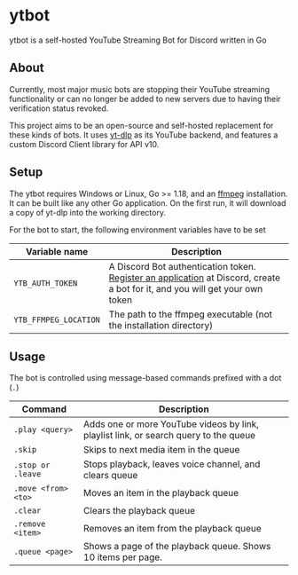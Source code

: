 # ytbot

ytbot is a self-hosted YouTube Streaming Bot for Discord written in Go

## About

Currently, most major music bots are stopping their YouTube streaming functionality or can no longer
be added to new servers due to having their verification status revoked.

This project aims to be an open-source and self-hosted replacement for these kinds of bots. It
uses [yt-dlp](https://github.com/yt-dlp/yt-dlp)
as its YouTube backend, and features a custom Discord Client library for API v10.

## Setup

The ytbot requires Windows or Linux, Go >= 1.18, and an [ffmpeg](https://ffmpeg.org/) installation. It can be built like
any other Go application. On the first run, it will download a copy of yt-dlp into the working directory.

For the bot to start, the following environment variables have to be set

| Variable name         | Description                                                                                                                                                                 |
|-----------------------|-----------------------------------------------------------------------------------------------------------------------------------------------------------------------------|
| `YTB_AUTH_TOKEN`      | A Discord Bot authentication token. [Register an application](https://discord.com/developers/applications) at Discord, create a bot for it, and you will get your own token |
| `YTB_FFMPEG_LOCATION` | The path to the ffmpeg executable (not the installation directory)                                                                                                          |

## Usage

The bot is controlled using message-based commands prefixed with a dot (`.`)

| Command             | Description                                                                          |
|---------------------|--------------------------------------------------------------------------------------|
| `.play <query>`     | Adds one or more YouTube videos by link, playlist link, or search query to the queue |
| `.skip`             | Skips to next media item in the queue                                                |
| `.stop or .leave`   | Stops playback, leaves voice channel, and clears queue                               |
| `.move <from> <to>` | Moves an item in the playback queue                                                  |
| `.clear`            | Clears the playback queue                                                            |
| `.remove <item>`    | Removes an item from the playback queue                                              |
| `.queue <page>`     | Shows a page of the playback queue. Shows 10 items per page.                         |